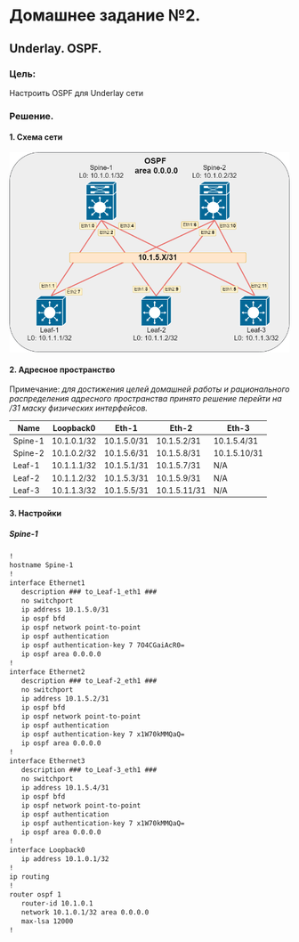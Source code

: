 # Домашнее задание №2.
## Underlay. OSPF.
### Цель:
Настроить OSPF для Underlay сети

### Решение.
#### 1. Схема сети
![dz2_scheme_network](dz2_scheme_network.png)

#### 2. Адресное пространство

Примечание: _для достижения целей домашней работы и рационального распределения адресного пространства принято решение перейти на /31 маску физических интерфейсов._ 

|Name|Loopback0|Eth-1|Eth-2|Eth-3|
|---|---|---|---|---|
Spine-1|10.1.0.1/32|10.1.5.0/31|10.1.5.2/31|10.1.5.4/31|
Spine-2|10.1.0.2/32|10.1.5.6/31|10.1.5.8/31|10.1.5.10/31|
Leaf-1|10.1.1.1/32|10.1.5.1/31|10.1.5.7/31|N/A|
Leaf-2|10.1.1.2/32|10.1.5.3/31|10.1.5.9/31|N/A|
Leaf-3|10.1.1.3/32|10.1.5.5/31|10.1.5.11/31|N/A|

#### 3. Настройки

##### Spine-1
```
!
hostname Spine-1
!
interface Ethernet1
   description ### to_Leaf-1_eth1 ###
   no switchport
   ip address 10.1.5.0/31
   ip ospf bfd
   ip ospf network point-to-point
   ip ospf authentication
   ip ospf authentication-key 7 7O4CGaiAcR0=
   ip ospf area 0.0.0.0
!
interface Ethernet2
   description ### to_Leaf-2_eth1 ###
   no switchport
   ip address 10.1.5.2/31
   ip ospf bfd
   ip ospf network point-to-point
   ip ospf authentication
   ip ospf authentication-key 7 x1W70kMMQaQ=
   ip ospf area 0.0.0.0
!
interface Ethernet3
   description ### to_Leaf-3_eth1 ###
   no switchport
   ip address 10.1.5.4/31
   ip ospf bfd
   ip ospf network point-to-point
   ip ospf authentication
   ip ospf authentication-key 7 x1W70kMMQaQ=
   ip ospf area 0.0.0.0
!
interface Loopback0
   ip address 10.1.0.1/32
!
ip routing
!
router ospf 1
   router-id 10.1.0.1
   network 10.1.0.1/32 area 0.0.0.0
   max-lsa 12000
!
```
